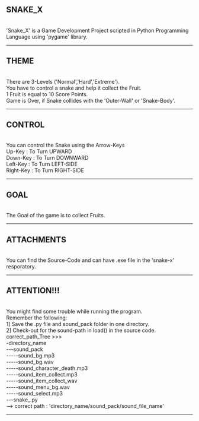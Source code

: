 <h2>SNAKE_X</h2>
<br>
'Snake_X' is a Game Development Project scripted in Python Programming Language using 'pygame' library.
<hr>
<h2>THEME</h2>
<br>
There are 3-Levels ('Normal','Hard','Extreme').
<br>
You have to control a snake and help it collect the Fruit.
<br>
1 Fruit is equal to 10 Score Points.
<br>
Game is Over, if Snake collides with the 'Outer-Wall' or 'Snake-Body'.
<hr>
<h2>CONTROL</h2>
<br>
You can control the Snake using the Arrow-Keys
<br>
Up-Key    : To Turn UPWARD
<br>
Down-Key  : To Turn DOWNWARD
<br>
Left-Key  : To Turn LEFT-SIDE
<br>
Right-Key : To Turn RIGHT-SIDE
<hr>
<h2>GOAL</h2>
<br>
The Goal of the game is to collect Fruits.
<hr>
<h2>ATTACHMENTS</h2>
<br>
You can find the Source-Code and can have .exe file in the 'snake-x' resporatory.
<hr>
<h2>ATTENTION!!!</h2>
<br>
You might find some trouble while running the program. 
<br>
Remember the following:
<br>
1] Save the .py file and sound_pack folder in one directory.
<br>
2] Check-out for the sound-path in load() in the source code.
<br>
correct_path_Tree >>><br>
-directory_name<br>
---sound_pack<br>
-----sound_bg.mp3<br>
-----sound_bg.wav<br>
-----sound_character_death.mp3<br>
-----sound_item_collect.mp3<br>
-----sound_item_collect_wav<br>
-----sound_menu_bg.wav<br>
-----sound_select.mp3<br>
---snake_.py<br>
--> correct path : 'directory_name/sound_pack/sound_file_name'
<hr>

